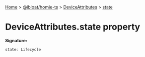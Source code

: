 [Home](./index) &gt; [@ibloat/homie-ts](./homie-ts.md) &gt; [DeviceAttributes](./homie-ts.deviceattributes.md) &gt; [state](./homie-ts.deviceattributes.state.md)

# DeviceAttributes.state property


**Signature:**
```javascript
state: Lifecycle
```

